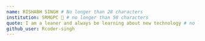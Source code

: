 ```yaml
---
name: RISHABH SINGH # No longer than 28 characters
institution: SRMGPC 🚩 # no longer than 58 characters
quote: I am a leaner and always be learning about new technology # no longer than 100 characters, avoid using quotes(") to guarantee the format remains the same.
github_user: Rcoder-singh
---
```

